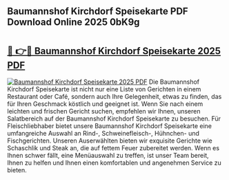 ## Baumannshof Kirchdorf Speisekarte PDF Download Online 2025 0bK9g

# <h2><a href="http://gccmtqx.nevu.top/?p=Baumannshof+Kirchdorf+Speisekarte">🔗 👉🔴 Baumannshof Kirchdorf Speisekarte 2025 PDF</a></h2>

[![Baumannshof Kirchdorf Speisekarte 2025 PDF](https://i.imgur.com/dBaPXMq.png)](http://gccmtqx.nevu.top/?p=Baumannshof+Kirchdorf+Speisekarte)
Die Baumannshof Kirchdorf Speisekarte ist nicht nur eine Liste von Gerichten in einem Restaurant oder Café, sondern auch Ihre Gelegenheit, etwas zu finden, das für Ihren Geschmack köstlich und geeignet ist. Wenn Sie nach einem leichten und frischen Gericht suchen, empfehlen wir Ihnen, unseren Salatbereich auf der Baumannshof Kirchdorf Speisekarte zu besuchen. Für Fleischliebhaber bietet unsere Baumannshof Kirchdorf Speisekarte eine umfangreiche Auswahl an Rind-, Schweinefleisch-, Hühnchen- und Fischgerichten. Unseren Auserwählten bieten wir exquisite Gerichte wie Schaschlik und Steak an, die auf fettem Feuer zubereitet werden. Wenn es Ihnen schwer fällt, eine Menüauswahl zu treffen, ist unser Team bereit, Ihnen zu helfen und Ihnen einen komfortablen und angenehmen Service zu bieten.
